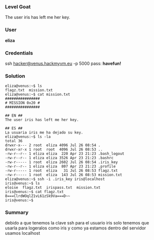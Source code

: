 ### Level Goat
The user iris has left me her key.
### User
**eliza**
### Credentials
ssh hacker@venus.hackmyvm.eu -p 5000
pass: **havefun!**
### Solution
```shell
eliza@venus:~$ ls
flagz.txt  mission.txt
eliza@venus:~$ cat mission.txt 
################
# MISSION 0x20 #
################

## EN ##
The user iris has left me her key.

## ES ##
La usuaria iris me ha dejado su key.
eliza@venus:~$ ls -la
total 36
drwxr-x--- 2 root  eliza 4096 Jul 26 08:54 .
drwxr-xr-x 1 root  root  4096 Jul 26 08:53 ..
-rw-r--r-- 1 eliza eliza  220 Apr 23 21:23 .bash_logout
-rw-r--r-- 1 eliza eliza 3526 Apr 23 21:23 .bashrc
-rw-r----- 1 root  eliza 2602 Jul 26 08:54 .iris_key
-rw-r--r-- 1 eliza eliza  807 Apr 23 21:23 .profile
-rw-r----- 1 root  eliza   31 Jul 26 08:53 flagz.txt
-rw-r----- 1 root  eliza  143 Jul 26 08:53 mission.txt
eliza@venus:~$ ssh -i .iris_key iris@localhost
iris@venus:~$ ls
eloise  flagz.txt  irispass.txt  mission.txt
iris@venus:~$ cat flagz.txt 
8===ClrdWOqlZ1vL61zSk9Va===D~~
iris@venus:~$ 

```
### Summary

debido a que tenemos la clave ssh para el usuario iris solo tenemos que usarla para logeralos como iris y como ya estamos dentro del servidor usamos localhost